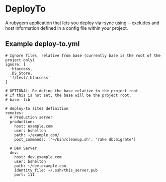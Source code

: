 # DeployTo

A rubygem application that lets you deploy via rsync using --excludes and host information defined in a config file within your project.

## Example deploy-to.yml
    
    # Ignore files, relative from base (currently base is the root of the project only)
    ignore: [
      .htaccess,
      .DS_Store,
      '!/test/.htaccess'
    ]
    
    # OPTIONAL: Re-define the base relative to the project root.
    # If this is not set, the base will be the project root.
    # base: lib

    # deploy-to sites definition
    remotes:
      # Production server
      production:
        host: example.com
        user: bshelton
        path: ~/example.com/
        post_commands: ['~/bin/cleanup.sh', 'rake db:migrate']
      
      # Dev Server
      dev:
        host: dev.example.com
        user: bshelton
        path: ~/dev.example.com
        identity_file: ~/.ssh/this_server.pub
        port: 111
